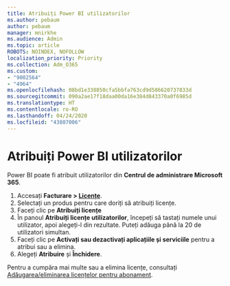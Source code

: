 ```yaml
---
title: Atribuiți Power BI utilizatorilor
ms.author: pebaum
author: pebaum
manager: mnirkhe
ms.audience: Admin
ms.topic: article
ROBOTS: NOINDEX, NOFOLLOW
localization_priority: Priority
ms.collection: Adm_O365
ms.custom:
- "9002564"
- "4964"
ms.openlocfilehash: 08bd1e338850cfa5bbfa763cd9d586620737833d
ms.sourcegitcommit: 090a2ae17f18daa00da16e384d843370a0f6985d
ms.translationtype: HT
ms.contentlocale: ro-RO
ms.lasthandoff: 04/24/2020
ms.locfileid: "43807006"
---
```

# <a name="assign-power-bi-to-users"></a>Atribuiți Power BI utilizatorilor

Power BI poate fi atribuit utilizatorilor din **Centrul de administrare Microsoft 365**.  

1. Accesați **Facturare > [Licențe](https://go.microsoft.com/fwlink/p/?linkid=842264)**.
2. Selectați un produs pentru care doriți să atribuiți licențe.
3. Faceți clic pe **Atribuiți licențe**
4. În panoul **Atribuiți licențe utilizatorilor**, începeți să tastați numele unui utilizator, apoi alegeți-l din rezultate. Puteți adăuga până la 20 de utilizatori simultan.
5. Faceți clic pe **Activați sau dezactivați aplicațiile și serviciile** pentru a atribui sau a elimina.
6. Alegeți **Atribuire** și **Închidere**.

Pentru a cumpăra mai multe sau a elimina licențe, consultați [Adăugarea/eliminarea licențelor pentru abonament](https://docs.microsoft.com/microsoft-365/commerce/licenses/buy-licenses?view=o365-worldwide#add-or-remove-licenses-for-your-business-subscription).
